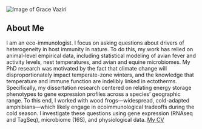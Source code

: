 ![Image of Grace Vaziri](images/headshot.png)
## About Me
I am an eco-immunologist. I focus on asking questions about drivers of heterogeneity in host immunity in nature. To do this, my work has relied on animal-level empirical data, including statistical modeling of avian fever and activity levels, nest temperatures, and avian and equine microbiomes.  My PhD research was motivated by the fact that climate change will disproportionately impact temperate-zone winters, and the knowledge that temperature and immune function are indelibly linked in ectotherms. Specifically, my dissertation research centered on relating energy storage phenotypes to gene expression profiles across a species’ geographic range. To this end, I worked with wood frogs—widespread, cold-adapted amphibians—which likely engage in ecoimmunological tradeoffs during the cold season. I investigate these questions using gene expression (RNAseq and TagSeq), microbiome (16S), and physiological data.
[My CV](PDFs/Grace_J_Vaziri_CV_20250120.pdf)

